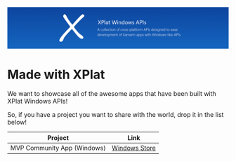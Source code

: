 <img src="assets/ProjectBanner.png" alt="XPlat Windows APIs project banner" />

# Made with XPlat

We want to showcase all of the awesome apps that have been built with XPlat Windows APIs! 

So, if you have a project you want to share with the world, drop it in the list below!

| Project | Link |
| ------ | ------ |
| MVP Community App (Windows) | [Windows Store](https://www.microsoft.com/store/productId/9NM26MMRJBPF) |
